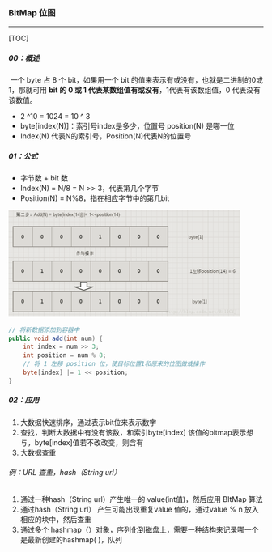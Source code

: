 ### BitMap 位图

------

[TOC]

##### 00：概述

​	一个 byte 占 8 个 bit，如果用一个 bit 的值来表示有或没有，也就是二进制的0或1，那就可用 **bit 的 0 或 1 代表某数组值有或没有**，1代表有该数组值，0 代表没有该数值。

- 2 ^10 = 1024 = 10 ^ 3
- byte[index(N)]：索引号index是多少，位置号 position(N) 是哪一位
- Index(N) 代表N的索引号，Position(N)代表N的位置号

##### 01：公式

- 字节数 + bit 数
- Index(N) = N/8 = N >> 3，代表第几个字节
- Position(N) = N%8，指在相应字节中的第几bit

<img src="https://github.com/likang315/Algorithms-and-Data-Structures/blob/master/10：大数据处理/BigData/BitMap.png?raw=true" alt="BitMap" style="zoom:50%;" />

```java
// 将新数据添加到容器中
public void add(int num) {
    int index = num >> 3;
    int position = num % 8;
    // 将 1 左移 position 位，使目标位置1和原来的位图做或操作
    byte[index] |= 1 << position;
}
```

##### 02：应用

1. 大数据快速排序，通过表示bit位来表示数字
2. 查找，判断大数据中有没有该数，和索引byte[index] 该值的bitmap表示想与，byte[index]值若不改改变，则含有
3. 大数据查重

###### 例：URL 查重，hash（String url）

1. 通过一种hash（String url）产生唯一的 value(int值)，然后应用 BItMap 算法
2. 通过hash（String url） 产生可能出现重复value 值的，通过value % n 放入相应的块中，然后查重
3. 通过多个 hashmap（）对象，序列化到磁盘上，需要一种结构来记录哪一个是最新创建的hashmap( )，队列
